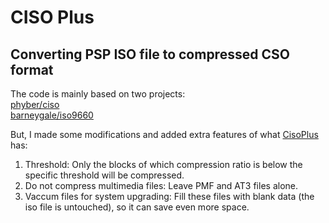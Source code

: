 # CISO Plus
## Converting PSP ISO file to compressed CSO format

The code is mainly based on two projects:  
[phyber/ciso](https://github.com/phyber/ciso)  
[barneygale/iso9660](https://github.com/barneygale/iso9660)  

But, I made some modifications and added extra features of what [CisoPlus](http://cisoplus.pspgen.com/) has:

1. Threshold: Only the blocks of which compression ratio is below the specific threshold will be compressed.  
2. Do not compress multimedia files: Leave PMF and AT3 files alone.  
3. Vaccum files for system upgrading: Fill these files with blank data (the iso file is untouched), so it can save even more space.
